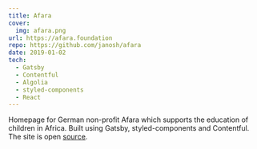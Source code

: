 ```yaml
---
title: Afara
cover:
  img: afara.png
url: https://afara.foundation
repo: https://github.com/janosh/afara
date: 2019-01-02
tech:
  - Gatsby
  - Contentful
  - Algolia
  - styled-components
  - React
---
```


Homepage for German non-profit Afara which supports the education of children in Africa. Built using Gatsby, styled-components and Contentful. The site is open [source](https://github.com/janosh/afara).
